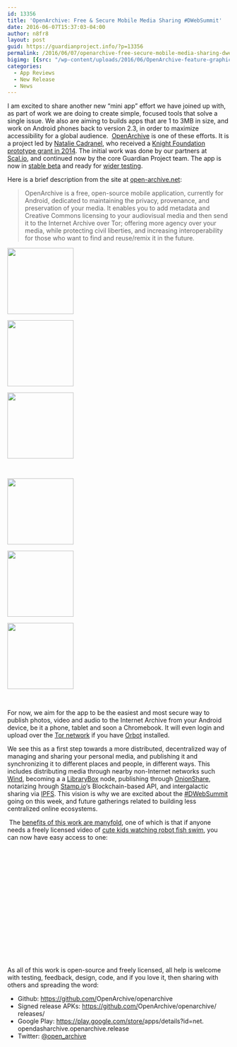 ```yaml
---
id: 13356
title: 'OpenArchive: Free & Secure Mobile Media Sharing #DWebSummit'
date: 2016-06-07T15:37:03-04:00
author: n8fr8
layout: post
guid: https://guardianproject.info/?p=13356
permalink: /2016/06/07/openarchive-free-secure-mobile-media-sharing-dwebsummit/
bigimg: [{src: "/wp-content/uploads/2016/06/OpenArchive-feature-graphic.png",}]
categories:
  - App Reviews
  - New Release
  - News
---
```

I am excited to share another new “mini app” effort we have joined up with, as part of work we are doing to create simple, focused tools that solve a single issue. We also are aiming to builds apps that are 1 to 3MB in size, and work on Android phones back to version 2.3, in order to maximize accessibility for a global audience.  [<span class="il">OpenArchive</span>](https://open-archive.net) is one of these efforts. It is a project led by [Natalie Cadranel](https://www.aaronswartzday.org/openarchive/), who received a [Knight Foundation prototype grant in 2014](https://www.knightfoundation.org/grants/201448513/). The initial work was done by our partners at [Scal.io](https://www.scal.io/), and continued now by the core Guardian Project team. The app is now in [stable beta](https://play.google.com/store/apps/details?id=net.opendasharchive.openarchive.release) and ready for [wider testing](https://github.com/OpenArchive/openarchive/issues).

<div>
</div>

<div>
  Here is a brief description from the site at <a href="https://open-archive.net">open-archive.net</a>:
</div>

> <div>
>   <span class="il">OpenArchive</span> is a free, <span class="il">open</span>-source mobile application, currently for Android, dedicated to maintaining the privacy, provenance, and preservation of your media. It enables you to add metadata and Creative Commons licensing to your audiovisual media and then send it to the Internet <span class="il">Archive</span> over Tor; offering more agency over your media, while protecting civil liberties, and increasing interoperability for those who want to find and reuse/remix it in the future.
> </div>

<div id='gallery-12' class='gallery galleryid-13356 gallery-columns-3 gallery-size-thumbnail'>
  <dl class='gallery-item'>
    <dt class='gallery-icon portrait'>
      <a href='https://guardianproject.info/wp-content/uploads/2016/06/device-2016-05-26-105614.png'><img width="150" height="150" src="https://guardianproject.info/wp-content/uploads/2016/06/device-2016-05-26-105614-150x150.png" class="attachment-thumbnail size-thumbnail" alt="" /></a>
    </dt>
  </dl>
  
  <dl class='gallery-item'>
    <dt class='gallery-icon portrait'>
      <a href='https://guardianproject.info/wp-content/uploads/2016/06/device-2016-05-26-160805.png'><img width="150" height="150" src="https://guardianproject.info/wp-content/uploads/2016/06/device-2016-05-26-160805-150x150.png" class="attachment-thumbnail size-thumbnail" alt="" /></a>
    </dt>
  </dl>
  
  <dl class='gallery-item'>
    <dt class='gallery-icon portrait'>
      <a href='https://guardianproject.info/wp-content/uploads/2016/06/device-2016-05-26-160818.png'><img width="150" height="150" src="https://guardianproject.info/wp-content/uploads/2016/06/device-2016-05-26-160818-150x150.png" class="attachment-thumbnail size-thumbnail" alt="" /></a>
    </dt>
  </dl>
  
  <br style="clear: both" />
  
  <dl class='gallery-item'>
    <dt class='gallery-icon portrait'>
      <a href='https://guardianproject.info/wp-content/uploads/2016/06/device-2016-05-26-160829.png'><img width="150" height="150" src="https://guardianproject.info/wp-content/uploads/2016/06/device-2016-05-26-160829-150x150.png" class="attachment-thumbnail size-thumbnail" alt="" /></a>
    </dt>
  </dl>
  
  <dl class='gallery-item'>
    <dt class='gallery-icon portrait'>
      <a href='https://guardianproject.info/wp-content/uploads/2016/06/device-2016-05-26-160837.png'><img width="150" height="150" src="https://guardianproject.info/wp-content/uploads/2016/06/device-2016-05-26-160837-150x150.png" class="attachment-thumbnail size-thumbnail" alt="" /></a>
    </dt>
  </dl>
  
  <dl class='gallery-item'>
    <dt class='gallery-icon portrait'>
      <a href='https://guardianproject.info/wp-content/uploads/2016/06/device-2016-05-26-160912.png'><img width="150" height="150" src="https://guardianproject.info/wp-content/uploads/2016/06/device-2016-05-26-160912-150x150.png" class="attachment-thumbnail size-thumbnail" alt="" /></a>
    </dt>
  </dl>
  
  <br style="clear: both" />
</div>

For now, we aim for the app to be the easiest and most secure way to publish photos, video and audio to the Internet <span class="il">Archive from your Android device, be it a phone, tablet and soon a Chromebook. It will even login and upload </span>over the [Tor network](https://torproject.org) if you have [Orbot](https://guardianproject.info/apps/orbot) installed.

We see this as a first step towards a more distributed, decentralized way of managing and sharing your personal media, and publishing it and synchronizing it to different places and people, in different ways. This includes distributing media through nearby non-Internet networks such [Wind](https://github.com/n8fr8/talks/blob/master/wind_update_2015/Wind%20Update%20-%20October%202015.pdf), becoming a a [LibraryBox](http://librarybox.us) node, publishing through [OnionShare](https://onionshare.org/), notarizing hrough [Stamp.io](https://stamp.io)‘s Blockchain-based API, and intergalactic sharing via [IPFS](https://ipfs.io/). This vision is why we are excited about the [#DWebSummit](http://www.decentralizedweb.net/) going on this week, and future gatherings related to building less centralized online ecosystems.

<div>
   The <a href="https://www.aaronswartzday.org/openarchive/">benefits of this work are manyfold</a>, one of which is that if anyone needs a freely licensed video of <a href="https://archive.org/details/robot-fish-----------------r6v6">cute kids watching robot fish swim</a>, you can now have easy access to one:
</div>

<div>
</div>

<div>
  <div class="arve-wrapper" data-mode="normal" data-provider="archiveorg" id="arve-robot-fish-----------------r6v6" style="max-width:945px;" itemscope itemtype="http://schema.org/VideoObject">
    <div class="arve-embed-container" style="padding-bottom:56.250000%">
    </div>
  </div>
</div>

<div>
</div>

<div>
  As all of this work is open-source and freely licensed, all help is welcome with testing, feedback, design, code, and if you love it, then sharing with others and spreading the word:
</div>

<div>
</div>

  * Github: <a href="https://github.com/OpenArchive/openarchive" target="_blank" rel="noopener noreferrer" data-saferedirecturl="https://www.google.com/url?hl=en&q=https://github.com/OpenArchive/openarchive&source=gmail&ust=1465411952609000&usg=AFQjCNEz3C4AlQlkbvaltKWanhjosLQdhg">https://github.com/<wbr /><span class="il">OpenArchive</span>/<span class="il">openarchive</span></a>
  * Signed release APKs: <a href="https://github.com/OpenArchive/openarchive/releases/" target="_blank" rel="noopener noreferrer" data-saferedirecturl="https://www.google.com/url?hl=en&q=https://github.com/OpenArchive/openarchive/releases/tag/0.0.9-APK-release&source=gmail&ust=1465411952609000&usg=AFQjCNFTspI29-f7KT4gNUbNogeo4n_zEQ">https://github.com/<wbr /><span class="il">OpenArchive</span>/<span class="il">openarchive</span>/<wbr />releases/</a>
  * Google Play: <a href="https://play.google.com/store/apps/details?id=net.opendasharchive.openarchive.release" target="_blank" rel="noopener noreferrer" data-saferedirecturl="https://www.google.com/url?hl=en&q=https://play.google.com/store/apps/details?id%3Dnet.opendasharchive.openarchive.release&source=gmail&ust=1465411952609000&usg=AFQjCNHw6u_fEXblnlZa-G30124MAbfPRw">https://play.google.com/store/<wbr />apps/details?id=net.<wbr />opendasharchive.<span class="il">openarchive</span>.<wbr />release</a>
  * Twitter: [@open_archive](https://twitter.com/open_archive)

<div>
</div>